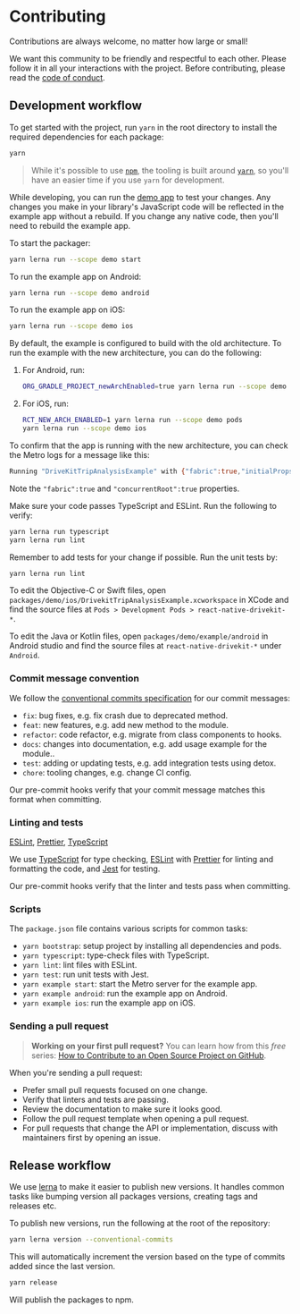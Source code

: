 # Contributing

Contributions are always welcome, no matter how large or small!

We want this community to be friendly and respectful to each other. Please follow it in all your interactions with the project. Before contributing, please read the [code of conduct](./CODE_OF_CONDUCT.md).

## Development workflow

To get started with the project, run `yarn` in the root directory to install the required dependencies for each package:

```sh
yarn
```

> While it's possible to use [`npm`](https://github.com/npm/cli), the tooling is built around [`yarn`](https://classic.yarnpkg.com/), so you'll have an easier time if you use `yarn` for development.

While developing, you can run the [demo app](/packages/demo/) to test your changes. Any changes you make in your library's JavaScript code will be reflected in the example app without a rebuild. If you change any native code, then you'll need to rebuild the example app.

To start the packager:

```sh
yarn lerna run --scope demo start
```

To run the example app on Android:

```sh
yarn lerna run --scope demo android
```

To run the example app on iOS:

```sh
yarn lerna run --scope demo ios
```

By default, the example is configured to build with the old architecture. To run the example with the new architecture, you can do the following:

1. For Android, run:

   ```sh
   ORG_GRADLE_PROJECT_newArchEnabled=true yarn lerna run --scope demo android
   ```

2. For iOS, run:

   ```sh
   RCT_NEW_ARCH_ENABLED=1 yarn lerna run --scope demo pods
   yarn lerna run --scope demo ios
   ```

To confirm that the app is running with the new architecture, you can check the Metro logs for a message like this:

```sh
Running "DriveKitTripAnalysisExample" with {"fabric":true,"initialProps":{"concurrentRoot":true},"rootTag":1}
```

Note the `"fabric":true` and `"concurrentRoot":true` properties.

Make sure your code passes TypeScript and ESLint. Run the following to verify:

```sh
yarn lerna run typescript
yarn lerna run lint
```

Remember to add tests for your change if possible. Run the unit tests by:

```sh
yarn lerna run lint
```

To edit the Objective-C or Swift files, open `packages/demo/ios/DrivekitTripAnalysisExample.xcworkspace` in XCode and find the source files at `Pods > Development Pods > react-native-drivekit-*`.

To edit the Java or Kotlin files, open `packages/demo/example/android` in Android studio and find the source files at `react-native-drivekit-*` under `Android`.

### Commit message convention

We follow the [conventional commits specification](https://www.conventionalcommits.org/en) for our commit messages:

- `fix`: bug fixes, e.g. fix crash due to deprecated method.
- `feat`: new features, e.g. add new method to the module.
- `refactor`: code refactor, e.g. migrate from class components to hooks.
- `docs`: changes into documentation, e.g. add usage example for the module..
- `test`: adding or updating tests, e.g. add integration tests using detox.
- `chore`: tooling changes, e.g. change CI config.

Our pre-commit hooks verify that your commit message matches this format when committing.

### Linting and tests

[ESLint](https://eslint.org/), [Prettier](https://prettier.io/), [TypeScript](https://www.typescriptlang.org/)

We use [TypeScript](https://www.typescriptlang.org/) for type checking, [ESLint](https://eslint.org/) with [Prettier](https://prettier.io/) for linting and formatting the code, and [Jest](https://jestjs.io/) for testing.

Our pre-commit hooks verify that the linter and tests pass when committing.

### Scripts

The `package.json` file contains various scripts for common tasks:

- `yarn bootstrap`: setup project by installing all dependencies and pods.
- `yarn typescript`: type-check files with TypeScript.
- `yarn lint`: lint files with ESLint.
- `yarn test`: run unit tests with Jest.
- `yarn example start`: start the Metro server for the example app.
- `yarn example android`: run the example app on Android.
- `yarn example ios`: run the example app on iOS.

### Sending a pull request

> **Working on your first pull request?** You can learn how from this _free_ series: [How to Contribute to an Open Source Project on GitHub](https://app.egghead.io/playlists/how-to-contribute-to-an-open-source-project-on-github).

When you're sending a pull request:

- Prefer small pull requests focused on one change.
- Verify that linters and tests are passing.
- Review the documentation to make sure it looks good.
- Follow the pull request template when opening a pull request.
- For pull requests that change the API or implementation, discuss with maintainers first by opening an issue.

## Release workflow

We use [lerna](https://github.com/lerna/lerna) to make it easier to publish new versions. It handles common tasks like bumping version all packages versions, creating tags and releases etc.

To publish new versions, run the following at the root of the repository:

```sh
yarn lerna version --conventional-commits
```

This will automatically increment the version based on the type of commits added since the last version.

```sh
yarn release
```

Will publish the packages to npm.